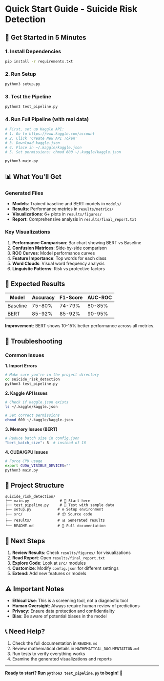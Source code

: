 # Quick Start Guide - Suicide Risk Detection

## 🚀 Get Started in 5 Minutes

### 1. Install Dependencies
```bash
pip install -r requirements.txt
```

### 2. Run Setup
```bash
python3 setup.py
```

### 3. Test the Pipeline
```bash
python3 test_pipeline.py
```

### 4. Run Full Pipeline (with real data)
```bash
# First, set up Kaggle API:
# 1. Go to https://www.kaggle.com/account
# 2. Click 'Create New API Token'
# 3. Download kaggle.json
# 4. Place in ~/.kaggle/kaggle.json
# 5. Set permissions: chmod 600 ~/.kaggle/kaggle.json

python3 main.py
```

## 📊 What You'll Get

### Generated Files
- **Models**: Trained baseline and BERT models in `models/`
- **Results**: Performance metrics in `results/metrics/`
- **Visualizations**: 6+ plots in `results/figures/`
- **Report**: Comprehensive analysis in `results/final_report.txt`

### Key Visualizations
1. **Performance Comparison**: Bar chart showing BERT vs Baseline
2. **Confusion Matrices**: Side-by-side comparison
3. **ROC Curves**: Model performance curves
4. **Feature Importance**: Top words for each class
5. **Word Clouds**: Visual word frequency analysis
6. **Linguistic Patterns**: Risk vs protective factors

## 🎯 Expected Results

| Model | Accuracy | F1-Score | AUC-ROC |
|-------|----------|----------|---------|
| Baseline | 75-80% | 74-79% | 80-85% |
| BERT | 85-92% | 85-92% | 90-95% |

**Improvement**: BERT shows 10-15% better performance across all metrics.

## 🔧 Troubleshooting

### Common Issues

**1. Import Errors**
```bash
# Make sure you're in the project directory
cd suicide_risk_detection
python3 test_pipeline.py
```

**2. Kaggle API Issues**
```bash
# Check if kaggle.json exists
ls ~/.kaggle/kaggle.json

# Set correct permissions
chmod 600 ~/.kaggle/kaggle.json
```

**3. Memory Issues (BERT)**
```bash
# Reduce batch size in config.json
"bert_batch_size": 8  # instead of 16
```

**4. CUDA/GPU Issues**
```bash
# Force CPU usage
export CUDA_VISIBLE_DEVICES=""
python3 main.py
```

## 📁 Project Structure
```
suicide_risk_detection/
├── main.py              # 🚀 Start here
├── test_pipeline.py     # 🧪 Test with sample data
├── setup.py            # ⚙️ Setup environment
├── src/                # 📦 Source code
├── results/            # 📊 Generated results
└── README.md           # 📖 Full documentation
```

## 🎯 Next Steps

1. **Review Results**: Check `results/figures/` for visualizations
2. **Read Report**: Open `results/final_report.txt`
3. **Explore Code**: Look at `src/` modules
4. **Customize**: Modify `config.json` for different settings
5. **Extend**: Add new features or models

## ⚠️ Important Notes

- **Ethical Use**: This is a screening tool, not a diagnostic tool
- **Human Oversight**: Always require human review of predictions
- **Privacy**: Ensure data protection and confidentiality
- **Bias**: Be aware of potential biases in the model

## 📞 Need Help?

1. Check the full documentation in `README.md`
2. Review mathematical details in `MATHEMATICAL_DOCUMENTATION.md`
3. Run tests to verify everything works
4. Examine the generated visualizations and reports

---

**Ready to start? Run `python3 test_pipeline.py` to begin!** 🚀